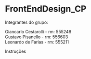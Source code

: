 # FrontEndDesign_CP

Integrantes do grupo: 

Giancarlo Cestarolli - rm: 555248 <br>
Gustavo Pisanello - rm: 556603 <br>
Leonardo de Farias - rm: 555211 <br>

Instruções
